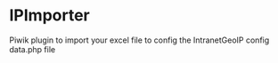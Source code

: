 IPImporter
==========

Piwik plugin to import your excel file to config the IntranetGeoIP config data.php file
